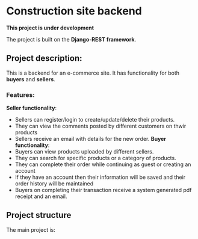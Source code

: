 # Construction site backend

**This project is under development**

The project is built on the **Django-REST framework**.

## Project description:
This is a backend for an e-commerce site. It has functionality for both **buyers** and **sellers**.

### Features:

  **Seller functionality**:
- Sellers can register/login to create/update/delete their products.
- They can view the comments posted by different customers on thwir products
- Sellers receive an email with details for the new order.
   **Buyer functionality**:
- Buyers can view products uploaded by different sellers.
- They can search for specific products or a category of products.
- They can complete their order while continuing as guest or creating an account
- If they have an account then their information will be saved and their order history will be maintained
- Buyers on completing their transaction receive a system generated pdf receipt and an email.

## Project structure

The main project is:


  
